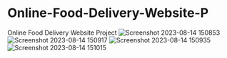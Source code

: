 # Online-Food-Delivery-Website-P
Online Food Delivery Website Project 
![Screenshot 2023-08-14 150853](https://github.com/scanurag/Online-Food-Delivery-Website-P/assets/90509642/84ba8b14-e04a-4d42-a1f9-eda6e03589e0)
![Screenshot 2023-08-14 150917](https://github.com/scanurag/Online-Food-Delivery-Website-P/assets/90509642/88ebce35-7b56-4fd9-9e33-00ebafc6ef6e)
![Screenshot 2023-08-14 150935](https://github.com/scanurag/Online-Food-Delivery-Website-P/assets/90509642/44f62529-416e-436d-a888-25e08f400af6)
![Screenshot 2023-08-14 151015](https://github.com/scanurag/Online-Food-Delivery-Website-P/assets/90509642/3ffea82e-5b60-4522-b39b-ffb51b1e5f51)




